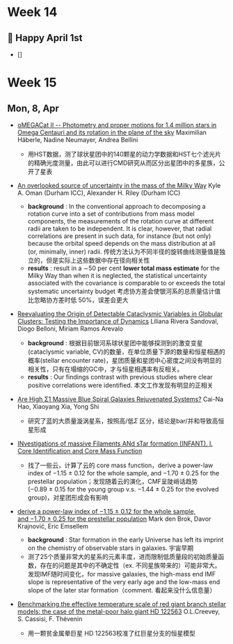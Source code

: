 # Week 14
## 👻 Happy April 1st
- []

# Week 15
## Mon, 8, Apr
- [oMEGACat II -- Photometry and proper motions for 1.4 million stars in Omega Centauri and its rotation in the plane of the sky](https://arxiv.org/abs/2404.03722) Maximilian Häberle, Nadine Neumayer, Andrea Bellini
	- 用HST数据，测了球状星团中的140颗星的动力学数据和HST七个滤光片的精确光度测量，由此可以进行CMD研究从而区分出星团中的多星族，公开了星表

- [An overlooked source of uncertainty in the mass of the Milky Way](https://arxiv.org/abs/2404.03726) Kyle A. Oman (Durham ICC), Alexander H. Riley (Durham ICC)
	- **background** : In the conventional approach to decomposing a rotation curve into a set of contributions from mass model components, the measurements of the rotation curve at different radii are taken to be independent. It is clear, however, that radial correlations are present in such data, for instance (but not only) because the orbital speed depends on the mass distribution at all (or, minimally, inner) radii. 传统方法认为不同半径的旋转曲线测量值是独立的，但是实际上这些数据中存在径向相关性
	- **results** : result in a ∼50 per cent **lower total mass estimate** for the Milky Way than when it is neglected, the statistical uncertainty associated with the covariance is comparable to or exceeds the total systematic uncertainty budget 考虑协方差会使银河系的总质量估计值比忽略协方差时低 50%，误差会更大

- [Reevaluating the Origin of Detectable Cataclysmic Variables in Globular Clusters: Testing the Importance of Dynamics](https://arxiv.org/abs/2404.03796) Liliana Rivera Sandoval, Diogo Belloni, Miriam Ramos Arevalo
	- **background** : 根据目前银河系球状星团中能够探测到的激变变星(cataclysmic variable, CV)的数量，在单位质量下源的数量和恒星相遇的概率(stellar encounter rate)，星团质量和星团中心密度之间没有明显的相关性，只有在塌缩的GC中，才与恒星相遇率有反相关。
	- **results** : Our findings contrast with previous studies where clear positive correlations were identified. 本文工作发现有明显的正相关

- [Are High Σ1 Massive Blue Spiral Galaxies Rejuvenated Systems?](https://arxiv.org/abs/2404.03850) Cai-Na Hao, Xiaoyang Xia, Yong Shi
	- 研究了蓝的大质量漩涡星系，按照高/低$\Sigma$ 区分，结论是bar/并和导致高恒星形成

- [INvestigations of massive Filaments ANd sTar formation (INFANT). I. Core Identification and Core Mass Function](https://arxiv.org/abs/2404.03858)
	- 找了一些云，计算了云的 core mass function，derive a power-law index of −1.15 ± 0.12 for the whole sample, and −1.70 ± 0.25 for the prestellar population；发现随着云的演化，CMF呈陡峭话趋势(−0.89 ± 0.15 for the young group v.s. −1.44 ± 0.25 for the evolved group)，对星团形成会有影响

- [derive a power-law index of −1.15 ± 0.12 for the whole sample, and −1.70 ± 0.25 for the prestellar population](https://arxiv.org/abs/2404.03939) Mark den Brok, Davor Krajnović, Eric Emsellem
	- **background** : Star formation in the early Universe has left its imprint on the chemistry of observable stars in galaxies. 宇宙早期
	- 测了25个质量非常大的星系的元素丰度，进而限制低质量段的初始质量函数，存在的问题是其中的不确定性（ex. 不同星族带来的）可能非常大。发现IMF随时间变化，for massive galaxies, the high-mass end IMF slope is representative of the very early age and the low-mass end slope of the later star formation（comment. 看起来没什么信息量）

- [Benchmarking the effective temperature scale of red giant branch stellar models: the case of the metal-poor halo giant HD 122563](https://arxiv.org/abs/2404.04010) O.L.Creevey, S. Cassisi, F. Thévenin
	- 用一颗贫金属晕巨星 HD 122563校准了红巨星分支的恒星模型


